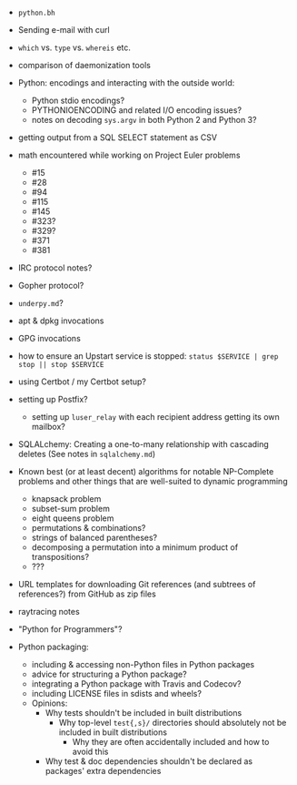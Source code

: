 - `python.bh`
- Sending e-mail with curl
- `which` vs. `type` vs. `whereis` etc.
- comparison of daemonization tools
- Python: encodings and interacting with the outside world:
    - Python stdio encodings?
    - PYTHONIOENCODING and related I/O encoding issues?
    - notes on decoding `sys.argv` in both Python 2 and Python 3?
- getting output from a SQL SELECT statement as CSV
- math encountered while working on Project Euler problems
    - #15
    - #28
    - #94
    - #115
    - #145
    - #323?
    - #329?
    - #371
    - #381
- IRC protocol notes?
- Gopher protocol?
- `underpy.md`?
- apt & dpkg invocations
- GPG invocations
- how to ensure an Upstart service is stopped: `status $SERVICE | grep stop ||
  stop $SERVICE`
- using Certbot / my Certbot setup?
- setting up Postfix?
    - setting up `luser_relay` with each recipient address getting its own
      mailbox?
- SQLALchemy: Creating a one-to-many relationship with cascading deletes (See
  notes in `sqlalchemy.md`)
- Known best (or at least decent) algorithms for notable NP-Complete problems
  and other things that are well-suited to dynamic programming
    - knapsack problem
    - subset-sum problem
    - eight queens problem
    - permutations & combinations?
    - strings of balanced parentheses?
    - decomposing a permutation into a minimum product of transpositions?
    - ???
- URL templates for downloading Git references (and subtrees of references?)
  from GitHub as zip files
- raytracing notes
- "Python for Programmers"?

- Python packaging:
    - including & accessing non-Python files in Python packages
    - advice for structuring a Python package?
    - integrating a Python package with Travis and Codecov?
    - including LICENSE files in sdists and wheels?
    - Opinions:
        - Why tests shouldn't be included in built distributions
            - Why top-level `test{,s}/` directories should absolutely not be
              included in built distributions
                - Why they are often accidentally included and how to avoid
                  this
        - Why test & doc dependencies shouldn't be declared as packages' extra
          dependencies
